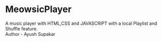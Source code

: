 # MeowsicPlayer
A music player with HTML,CSS and JAVASCRIPT with a local Playlist and Shuffle feature.
<br>
Author - Ayush Supakar
